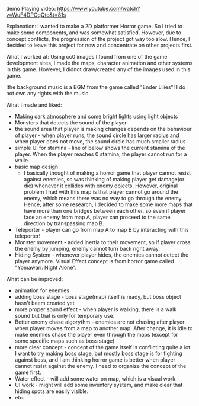 demo Playing video:
https://www.youtube.com/watch?v=WuF4DPOqQtc&t=81s

Explanation:
I wanted to make a 2D platformer Horror game. So I tried to make some components, and was somewhat satisfied.
However, due to concept conflicts, the progression of the project got way too slow. 
Hence, I decided to leave this project for now and concentrate on other projects first.

What I worked at:
Using cc0 images I found from one of the game development sites, I made the maps, character animation and other systems in this game. However, I didnot draw/created any of the images used in this game.

!the background music is a BGM from the game called "Ender Lilies"! I do not own any rights with the music.

What I made and liked:
- Making dark atmosphere and some bright lights using light objects
- Monsters that detects the sound of the player
- the sound area that player is making changes depends on the behaviour of player - when player runs, the sound circle has larger radius and when player does not move, the sound circle has much smaller radius
- simple UI for stamina - line of below shows the current stamina of the player. When the player reaches 0 stamina, the player cannot run for a while.
- basic map design
    - I basically thought of making a horror game that player cannot resist against enemies, so was thinking of making player get damage(or die) whenever it collides with enemy objects. However, original problem I had with this map is that player cannot go around the enemy, which means there was no way to go through the enemy. Hence, after some research, I decided to make some more maps that have more than one bridges between each other, so even if player face an enemy from map A, player can proceed to the same direction by transpassing map B. 
-  Teleporter - player can go from map A to map B by interacting with this teleporter!
-  Monster movement - added inertia to their movement, so if player cross the enemy by jumping, enemy cannot turn back right away.
-  Hiding System - whenever player hides, the enemies cannot detect the player anymore. Visual Effect concept is from horror game called "Yomawari: Night Alone".

What can be improved:
- animation for enemies
- adding boss stage - boss stage(map) itself is ready, but boss object hasn't beem created yet
- more proper sound effect - when player is walking, there is a walk sound but that is only for temporary use.
- Better enemy chase algorythm - enemies are not chasing after player when player moves from a map to another map. After change, it is idle to make enemies chase the player even through the maps (except for some specific maps such as boss stage)
- more clear concept - concept of the game itself is conflicting quite a lot. I want to try making boss stage, but mostly boss stage is for fighting against boss, and I am thinking horror game is better when player cannot resist against the enemy. I need to organize the concept of the game first.
- Water effect - will add some water on map, which is a visual work.
- UI work - might will add some inventory system, and make clear that hiding spots are easily visible.
- etc.
